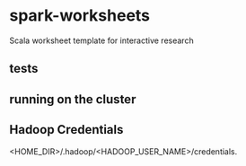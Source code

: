 # spark-worksheets
Scala worksheet template for interactive research

## tests


## running on the cluster


## Hadoop Credentials

<HOME_DIR>/.hadoop/<HADOOP_USER_NAME>/credentials.

